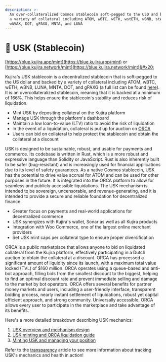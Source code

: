 ```yaml
---
description: >-
  An over-collateralized Cosmos stablecoin soft-pegged to the USD and backed by
  a variety of collateral including ATOM, wBTC, wETH, wstETH, wBNB, stATOM,
  wAVAX, DOT, gPAXG, MNTA, and LUNA
---
```


# 🐎 USK (Stablecoin)

[https://blue.kujira.app/mint](https://blue.kujira.app/mint) or [https://blue.kujira.network/mint](https://blue.kujira.network/mint)&#x20;

Kujira's USK stablecoin is a decentralized stablecoin that is soft-pegged to the US dollar and  backed by a variety of collateral including ATOM, wBTC, wETH, wBNB, LUNA, MNTA, DOT, and gPAXG (a full list can be found [here](https://blue.kujira.network/mint)). It is an overcollateralized stablecoin, meaning that it is backed at a minimum of 166%. This helps ensure the stablecoin's stability and reduces risk of liquidation.

* Mint USK by depositing collateral on the Kujira platform
* Manage USK through the platform's dashboard
* Maintain a low loan-to-value (LTV) ratio to avoid the risk of liquidation
* In the event of a liquidation, collateral is put up for auction on [ORCA](orca/)
* Users can bid on collateral to help protect the stablecoin and obtain the collateral at a discount

USK is designed to be sustainable, robust, and usable for payments and commerce. Its codebase is written in Rust, which is a more robust and expressive language than Solidity or JavaScript. Rust is also inherently built to be safer (bug-resistant) and is increasingly used for financial applications due to its level of safety guarantees. As a native Cosmos stablecoin, USK has the potential to drive value accrual for ATOM and can be used for other purposes in the future. It is integrated into the ORCA platform to allow for seamless and publicly accessible liquidations. The USK mechanism is intended to be sovereign, uncensorable, and revenue-generating, and it is intended to provide a secure and reliable foundation for decentralized finance.

* Greater focus on payments and real-world applications for decentralized commerce
* USK synergizes with Kujira's wallet, Sonar as well as all Kujira products
* Integration with Woo Commerce, one of the largest online merchant providers
* Set USK mint caps per collateral type to ensure proper diversification

ORCA is a public marketplace that allows anyone to bid on liquidated collateral from the Kujira platform, effectively participating in a Dutch auction to obtain the collateral at a discount. ORCA has processed a significant amount of liquidity since its launch, with a maximum total value locked (TVL) of $160 million. ORCA operates using a queue-based and anti-bot approach, filling bids from the smallest discount to the biggest, helping to find an optimal discount rate and prevent immediate selling and damage to the market by bot operators. ORCA offers several benefits for partner money markets and users, including a user-friendly interface, transparent bidding process, nearly instant settlement of liquidations, robust yet capital efficient approach, and strong community. Universally accessible, ORCA allows every user to participate in the marketplace and take advantage of its benefits.

Here's a more detailed breakdown describing USK mechanics:

1. [USK overview and mechanism design](https://medium.com/team-kujira/kujira-usk-stablecoin-launch-kickstarting-grown-up-defi-26b4372d7aef)
2. [USK minting and ORCA liquidation guide](https://medium.com/team-kujira/testnet-usk-minting-orca-liquidation-bids-4f1215e9677b)
3. [Minting USK and managing your position](https://medium.com/team-kujira/team-kujira-minting-usk-and-managing-your-position-6ba405bf1301)

Refer to the [transparency](usk-stablecoin/transparency.md) article to see more information about tracking USK's mechanics and health in action!
